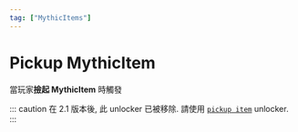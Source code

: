 ```yaml
---
tag: ["MythicItems"]
---
```


# Pickup MythicItem

當玩家**撿起 MythicItem** 時觸發

::: caution
在 2.1 版本後, 此 unlocker 已被移除. 請使用 [`pickup item`](./PickupItem.md) unlocker.
:::